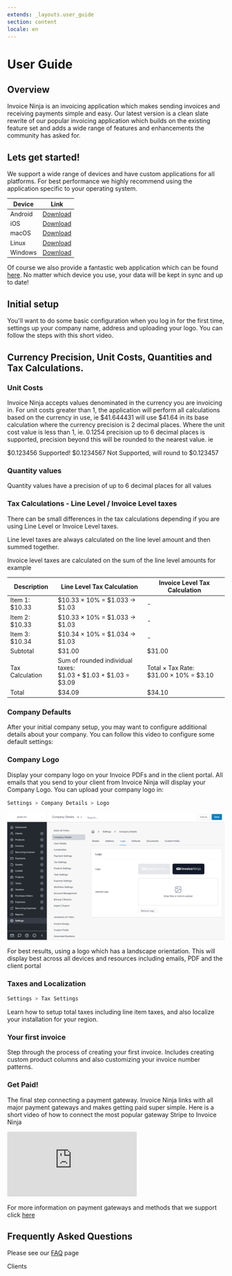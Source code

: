 ```yaml
---
extends: _layouts.user_guide
section: content
locale: en
---
```


# User Guide

## Overview

Invoice Ninja is an invoicing application which makes sending invoices and receiving payments simple and easy. Our latest version is a clean slate rewrite of our popular invoicing application which builds on the existing feature set and adds a wide range of features and enhancements the community has asked for.

## Lets get started!

We support a wide range of devices and have custom applications for all platforms. For best performance we highly recommend using the application specific to your operating system.

| Device  | Link                                                                           |
| ------- | ------------------------------------------------------------------------------ |
| Android | [Download](https://play.google.com/store/apps/details?id=com.invoiceninja.app) |
| iOS     | [Download](https://apps.apple.com/us/app/invoice-ninja-v5/id1503970375)        |
| macOS   | [Download](https://download.invoiceninja.com/macos)                            |
| Linux   | [Download](https://snapcraft.io/invoiceninja)                                  |
| Windows | [Download](https://www.microsoft.com/en-us/p/invoice-ninja/9n3f2bbcfdr6)       |

Of course we also provide a fantastic web application which can be found [here](https://app.invoicing.co). No matter which device you use, your data will be kept in sync and up to date!

## Initial setup

You'll want to do some basic configuration when you log in for the first time, settings up your company name, address and uploading your logo. You can follow the steps with this short video.

<div class="video_container">
<x-video src="/assets/videos/setup/setup.mpd" is_dash="true" id="initial-setup-video"></x-video>
</div>

## Currency Precision, Unit Costs, Quantities and Tax Calculations.

### Unit Costs

Invoice Ninja accepts values denominated in the currency you are invoicing in. For unit costs greater than 1, the application will perform all calculations based on the currency in use, ie $41.644431 will use $41.64 in its base calculation where the currency precision is 2 decimal places. Where the unit cost value is less than 1, ie. 0.1254 precision up to 6 decimal places is supported, precision beyond this will be rounded to the nearest value. ie

$0.123456 Supported!
$0.1234567 Not Supported, will round to $0.123457

### Quantity values

Quantity values have a precision of up to 6 decimal places for all values

### Tax Calculations - Line Level / Invoice Level taxes

There can be small differences in the tax calculations depending if you are using Line Level or Invoice Level taxes.

Line level taxes are always calculated on the line level amount and then summed together.

Invoice level taxes are calculated on the sum of the line level amounts for example

| Description | Line Level Tax Calculation | Invoice Level Tax Calculation |
|------------|---------------------------|------------------------------|
| Item 1: $10.33 | $10.33 × 10% = $1.033 → $1.03 | - |
| Item 2: $10.33 | $10.33 × 10% = $1.033 → $1.03 | - |
| Item 3: $10.34 | $10.34 × 10% = $1.034 → $1.03 | - |
| Subtotal | $31.00 | $31.00 |
| Tax Calculation | Sum of rounded individual taxes:<br>$1.03 + $1.03 + $1.03 = $3.09 | Total × Tax Rate:<br>$31.00 × 10% = $3.10 |
| Total | $34.09 | $34.10 |

### Company Defaults

After your initial company setup, you may want to configure additional details about your company. You can follow this video to configure some default settings:

<div class="video_container">
<x-video src="/assets/videos/company_defaults/company_defaults.mpd" is_dash="true" id="company-defaults-video"></x-video>
</div>

### Company Logo

Display your company logo on your Invoice PDFs and in the client portal. All emails that you send to your client from Invoice Ninja will display your Company Logo. You can upload your company logo in:

```bash
Settings > Company Details > Logo
```

![Company Logo Upload](/assets/images/settings/company_logo.png "Company Logo Upload Location")

For best results, using a logo which has a landscape orientation. This will display best across all devices and resources including emails, PDF and the client portal

### Taxes and Localization

```bash
Settings > Tax Settings
```

Learn how to setup total taxes including line item taxes, and also localize your installation for your region.

<div class="video_container">
<x-video src="/assets/videos/taxes/tax_configuration/tax_configuration_react.mpd" is_dash="false" id="tax-configuration-video"></x-video>
</div>

### Your first invoice

Step through the process of creating your first invoice. Includes creating custom product columns and also customizing your invoice number patterns.

<div class="video_container">
<x-video src="/assets/videos/invoices/first_invoice/invoice_creation.mpd" is_dash="false" id="invoice-creation-video"></x-video>
</div>

### Get Paid!

The final step connecting a payment gateway. Invoice Ninja links with all major payment gateways and makes getting paid super simple. Here is a short video of how to connect the most popular gateway Stripe to Invoice Ninja

<div class="video_container">
<iframe class="video" src="https://www.youtube.com/embed/qitfiD6L8rQ" title="YouTube video player" frameborder="0" allow="accelerometer; autoplay; clipboard-write; encrypted-media; gyroscope; picture-in-picture" allowfullscreen></iframe>
</div>

For more information on payment gateways and methods that we support click [here](/en/gateways)

## Frequently Asked Questions

Please see our [FAQ](/en/faq) page

<x-next url=/en/clients>Clients</x-next>
